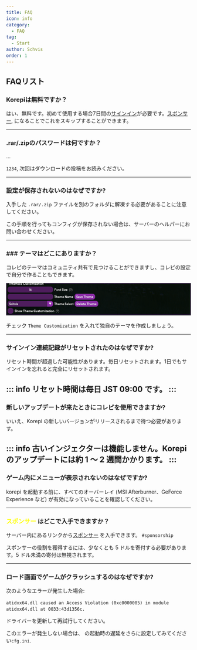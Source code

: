 ```yaml
---
title: FAQ
icon: info
category:
  - FAQ
tag:
  - Start
author: Schvis
order: 1
---
```


## FAQリスト

### Korepiは無料ですか？

はい、無料です。初めて使用する場合7日間の[サインイン](../start/sign-in.md)が必要です。[スポンサー](../start/sponsor.md), になることでこれをスキップすることができます。

---
### .rar/.zipのパスワードは何ですか？

...

 `1234`, 次回はダウンロードの投稿をお読みください。

---
### 設定が保存されないのはなぜですか?

入手した `.rar/.zip` ファイルを別のフォルダに解凍する必要があることに注意してください。

この手順を行ってもコンフィグが保存されない場合は、サーバーのヘルパーにお問い合わせください。

---
### ### テーマはどこにありますか？

コレピのテーマはコミュニティ共有で見つけることができますし、コレピの設定で自分で作ることもできます。

![](/assets/images/docs/202312/theme-settings.png)

チェック `Theme Customization` を入れて独自のテーマを作成しましょう。

---
### サインイン連続記録がリセットされたのはなぜですか?

リセット時間が超過した可能性があります。毎日リセットされます。1日でもサインインを忘れると完全にリセットされます。

::: info リセット時間は毎日 JST 09:00 です。
:::
---

### 新しいアップデートが来たときにコレピを使用できますか?

いいえ、Korepi の新しいバージョンがリリースされるまで待つ必要があります。

::: info 古いインジェクターは機能しません。Korepi のアップデートには約 1 ～ 2 週間かかります。
:::
---

### ゲーム内にメニューが表示されないのはなぜですか?
korepi を起動する前に、すべてのオーバーレイ (MSI Afterburner、GeForce Experience など) が有効になっていることを確認してください。

---
###  <span style='color:yellow;'>スポンサー</span> はどこで入手できますか？

サーバー内にあるリンクから[スポンサー](../start/sponsor.md) を入手できます。 `#sponsorship`

スポンサーの役割を獲得するには、少なくとも 5 ドルを寄付する必要があります。5 ドル未満の寄付は無視されます。

---
### ロード画面でゲームがクラッシュするのはなぜですか?

次のようなエラーが発生した場合:

`atidxx64.dll caused an Access Violation (0xc0000005) in module atidxx64.dll at 0033:43d1356c.`

ドライバーを更新して再試行してください。

このエラーが発生しない場合は、 の起動時の遅延をさらに設定してみてください`cfg.ini`.
